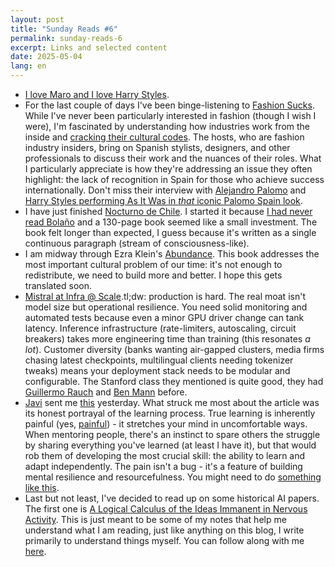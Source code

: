 ```yaml
---
layout: post
title: "Sunday Reads #6"
permalink: sunday-reads-6
excerpt: Links and selected content
date: 2025-05-04
lang: en
---
```


- [I love Maro and I love Harry Styles](https://www.youtube.com/watch?v=9D6uCMMhT9w).
- For the last couple of days I've been binge-listening to [Fashion Sucks](https://open.spotify.com/show/5dIgkohzaK2dDc1SxNmICP?si=0cef7c22494f465d). While I've never been particularly interested in fashion (though I wish I were), I'm fascinated by understanding how industries work from the inside and [cracking their cultural codes](https://marginalrevolution.com/marginalrevolution/2018/12/deconstructing-cultural-codes.html). The hosts, who are fashion industry insiders, bring on Spanish stylists, designers, and other professionals to discuss their work and the nuances of their roles. What I particularly appreciate is how they're addressing an issue they often highlight: the lack of recognition in Spain for those who achieve success internationally. Don't miss their interview with [Alejandro Palomo](https://open.spotify.com/episode/6TJdl1yar0og08qjwFEoZR?si=83b168e51752453b) and [Harry Styles performing As It Was in _that_ iconic Palomo Spain look](https://www.youtube.com/watch?v=X1q_91vudlY).
- I have just finished [Nocturno de Chile](https://www.goodreads.com/book/show/212412.Nocturno_de_Chile). I started it because [I had never read Bolaño](https://x.com/nabeelqu/status/1912624020262121728) and a 130-page book seemed like a small investment. The book felt longer than expected, I guess because it's written as a single continuous paragraph (stream of consciousness-like). 
- I am midway through Ezra Klein's [Abundance](https://www.goodreads.com/book/show/176444106-abundance). This book addresses the most important cultural problem of our time: it's not enough to redistribute, we need to build more and better. I hope this gets translated soon.
- [Mistral at Infra @ Scale](https://www.youtube.com/watch?v=qzT8I-J8sQ8).tl;dw: production is hard.  The real moat isn't model size but operational resilience. You need solid monitoring and automated tests because even a minor GPU driver change can tank latency. Inference infrastructure (rate-limiters, autoscaling, circuit breakers) takes more engineering time than training (this resonates _a lot_). Customer diversity (banks wanting air-gapped clusters, media firms chasing latest checkpoints, multilingual clients needing tokenizer tweaks) means your deployment stack needs to be modular and configurable. The Stanford class they mentioned is quite good, they had [Guillermo Rauch](https://www.youtube.com/watch?v=9SqYFxp9yRM&) and [Ben Mann](https://youtu.be/UdxSCFmUk9o?si=iOWaraTLuU28NLb8) before.
- [Javi](https://x.com/javisantana) sent me [this](https://utsavmamoria.substack.com/p/how-to-live-an-intellectually-rich) yesterday. What struck me most about the article was its honest portrayal of the learning process. True learning is inherently painful (yes, [painful](https://x.com/karpathy/status/1756380066580455557)) - it stretches your mind in uncomfortable ways. When mentoring people, there's an instinct to spare others the struggle by sharing everything you've learned (at least I have it), but that would rob them of developing the most crucial skill: the ability to learn and adapt independently. The pain isn't a bug - it's a feature of building mental resilience and resourcefulness. You might need to do [something like this](https://javisantana.com/2021/01/23/echar-a-los-leones.html).
- Last but not least, I've decided to read up on some historical AI papers. The first one is [A Logical Calculus of the Ideas Immanent in Nervous Activity](https://rbarbadillo.github.io/papers/1943-mcculloch-pitts/). This is just meant to be some of my notes that help me understand what I am reading, just like anything on this blog, I write primarily to understand things myself. You can follow along with me [here](https://rbarbadillo.github.io/papers/).